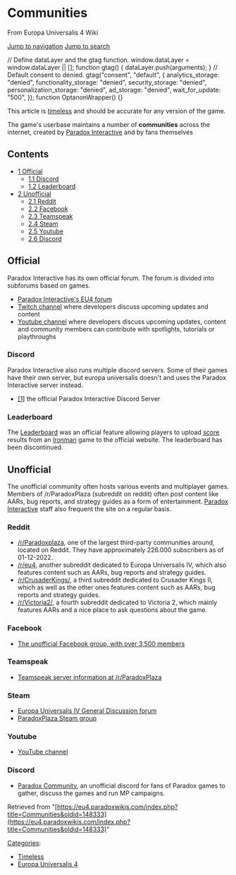 Communities
===========

From Europa Universalis 4 Wiki

[Jump to navigation](#mw-sidebar-button) [Jump to search](#searchInput)

// Define dataLayer and the gtag function. window.dataLayer = window.dataLayer || \[\]; function gtag() { dataLayer.push(arguments); } // Default consent to denied. gtag("consent", "default", { analytics\_storage: "denied", functionality\_storage: "denied", security\_storage: "denied", personalization\_storage: "denied", ad\_storage: "denied", wait\_for\_update: "500", }); function OptanonWrapper() {}

This article is [timeless](/Category:Timeless "Category:Timeless") and should be accurate for any version of the game.

The game's userbase maintains a number of **communities** across the internet, created by [Paradox Interactive](/Paradox_Interactive "Paradox Interactive") and by fans themselves

Contents
--------

*   [1 Official](#Official)
    *   [1.1 Discord](#Discord)
    *   [1.2 Leaderboard](#Leaderboard)
*   [2 Unofficial](#Unofficial)
    *   [2.1 Reddit](#Reddit)
    *   [2.2 Facebook](#Facebook)
    *   [2.3 Teamspeak](#Teamspeak)
    *   [2.4 Steam](#Steam)
    *   [2.5 Youtube](#Youtube)
    *   [2.6 Discord](#Discord_2)

Official
--------

Paradox Interactive has its own official forum. The forum is divided into subforums based on games.

*   [Paradox Interactive's EU4 forum](https://forum.paradoxplaza.com/forum/index.php?forums/europa-universalis-iv.731/)
*   [Twitch channel](http://www.twitch.tv/paradoxplaza) where developers discuss upcoming updates and content
*   [Youtube channel](https://www.youtube.com/user/ParadoxExtra) where developers discuss upcoming updates, content and community members can contribute with spotlights, tutorials or playthroughs

### Discord

Paradox Interactive also runs multiple discord servers. Some of their games have their own server, but europa universalis doesn't and uses the Paradox Interactive server instead.

*   [\[1\]](https://discord.gg/pdx) the official Paradox Interactive Discord Server

### Leaderboard

The [Leaderboard](http://leaderboard.europauniversalis4.com/) was an official feature allowing players to upload [score](/Score_system "Score system") results from an [Ironman](/Ironman "Ironman") game to the official website. The leaderboard has been discontinued.

Unofficial
----------

The unofficial community often hosts various events and multiplayer games. Members of /r/ParadoxPlaza (subreddit on reddit) often post content like AARs, bug reports, and strategy guides as a form of entertainment. [Paradox Interactive](/Paradox_Interactive "Paradox Interactive") staff also frequent the site on a regular basis.

### Reddit

*   [/r/Paradoxplaza](http://www.reddit.com/r/paradoxplaza/), one of the largest third-party communities around, located on Reddit. They have approximately 226.000 subscribers as of 01-12-2022.
*   [/r/eu4](http://www.reddit.com/r/eu4/), another subreddit dedicated to Europa Universalis IV, which also features content such as AARs, bug reports and strategy guides.
*   [/r/CrusaderKings/](http://www.reddit.com/r/CrusaderKings/), a third subreddit dedicated to Crusader Kings II, which as well as the other ones features content such as AARs, bug reports and strategy guides.
*   [/r/Victoria2/](http://www.reddit.com/r/victoria2/), a fourth subreddit dedicated to Victoria 2, which mainly features AARs and a nice place to ask questions about the game.

### Facebook

*   [The unofficial Facebook group, with over 3,500 members](https://www.facebook.com/groups/558375314235450/)

### Teamspeak

*   [Teamspeak server information at /r/ParadoxPlaza](http://www.reddit.com/r/paradoxplaza/wiki/teamspeak)

### Steam

*   [Europa Universalis IV General Discussion forum](https://steamcommunity.com/app/236850/discussions/)
*   [ParadoxPlaza Steam group](http://steamcommunity.com/groups/ParadoxPlaza)

### Youtube

*   [YouTube channel](http://www.youtube.com/user/RedditParadoxPlaza/videos)

### Discord

*   [Paradox Community](https://discordapp.com/invite/ParadoxMP), an unofficial discord for fans of Paradox games to gather, discuss the games and run MP campaigns.

Retrieved from "[https://eu4.paradoxwikis.com/index.php?title=Communities&oldid=148333](https://eu4.paradoxwikis.com/index.php?title=Communities&oldid=148333)"

[Categories](/Special:Categories "Special:Categories"):

*   [Timeless](/Category:Timeless "Category:Timeless")
*   [Europa Universalis 4](/Category:Europa_Universalis_4 "Category:Europa Universalis 4")